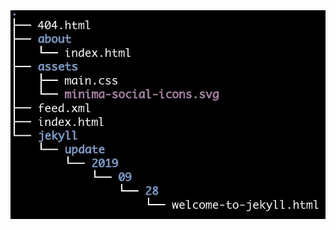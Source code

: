 ---
---


<img src="/images/build_site.jpg" height="60%" width="100%" alt="File structure for Gem based theme"/>

